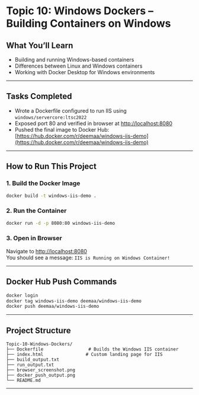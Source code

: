 # Topic 10: Windows Dockers – Building Containers on Windows

## What You’ll Learn
- Building and running Windows-based containers
- Differences between Linux and Windows containers
- Working with Docker Desktop for Windows environments

---

## Tasks Completed
- Wrote a Dockerfile configured to run IIS using `windows/servercore:ltsc2022`
- Exposed port 80 and verified in browser at [http://localhost:8080](http://localhost:8080)
- Pushed the final image to Docker Hub:  
  [https://hub.docker.com/r/deemaa/windows-iis-demo](https://hub.docker.com/r/deemaa/windows-iis-demo)

---

## How to Run This Project

### 1. Build the Docker Image

```bash
docker build -t windows-iis-demo .
```

### 2. Run the Container

```bash
docker run -d -p 8080:80 windows-iis-demo
```

### 3. Open in Browser

Navigate to [http://localhost:8080](http://localhost:8080)  
You should see a message: `IIS is Running on Windows Container!`

---

## Docker Hub Push Commands

```bash
docker login
docker tag windows-iis-demo deemaa/windows-iis-demo
docker push deemaa/windows-iis-demo
```

---

## Project Structure

```
Topic-10-Windows-Dockers/
├── Dockerfile                 # Builds the Windows IIS container
├── index.html                # Custom landing page for IIS
├── build_output.txt          
├── run_output.txt            
├── browser_screenshot.png   
├── docker_push_output.png    
└── README.md                 
```

---

